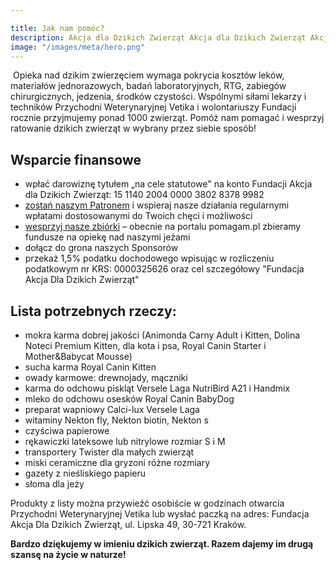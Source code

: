 ```yaml
---

title: Jak nam pomóc?
description: Akcja dla Dzikich Zwierząt Akcja dla Dzikich Zwierząt Akcja dla Dzikich Zwierząt 
image: "/images/meta/hero.png"
---
```

​
Opieka nad dzikim zwierzęciem wymaga pokrycia kosztów leków, materiałów jednorazowych, badań laboratoryjnych, RTG, zabiegów chirurgicznych, jedzenia, środków czystości. Wspólnymi siłami lekarzy i techników Przychodni Weterynaryjnej Vetika i wolontariuszy Fundacji rocznie przyjmujemy ponad 1000 zwierząt.
Pomóż nam pomagać i wesprzyj ratowanie dzikich zwierząt w wybrany przez siebie sposób!

## Wsparcie finansowe

- wpłać darowiznę tytułem „na cele statutowe" na konto Fundacji Akcja dla Dzikich Zwierząt:
15 1140 2004 0000 3802 8378 9982
- [zostań naszym Patronem](https://patronite.pl/AkcjaDlaDzikichZwierzat) i wspieraj nasze działania regularnymi wpłatami dostosowanymi do Twoich chęci i możliwości 
- [wesprzyj nasze zbiórki](https://pomagam.pl/akcjadlajezy) – obecnie na portalu pomagam.pl zbieramy fundusze na opiekę nad naszymi jeżami 
- dołącz do grona naszych Sponsorów
- przekaż 1,5% podatku dochodowego wpisując w rozliczeniu podatkowym nr KRS: 0000325626 oraz cel szczegółowy "Fundacja Akcja Dla Dzikich Zwierząt"

## Lista potrzebnych rzeczy:

- mokra karma dobrej jakości (Animonda Carny Adult i Kitten, Dolina Noteci Premium Kitten, dla kota i psa, Royal Canin Starter i Mother&Babycat Mousse)
- sucha karma Royal Canin Kitten
- owady karmowe: drewnojady, mączniki
- karma do odchowu piskląt Versele Laga NutriBird A21 i Handmix
- mleko do odchowu osesków Royal Canin BabyDog
- preparat wapniowy Calci-lux Versele Laga
- witaminy Nekton fly, Nekton biotin, Nekton s
- czyściwa papierowe
- rękawiczki lateksowe lub nitrylowe rozmiar S i M
- transportery Twister dla małych zwierząt
- miski ceramiczne dla gryzoni różne rozmiary
- gazety z nieśliskiego papieru
- słoma dla jeży

Produkty z listy można przywieźć osobiście w godzinach otwarcia Przychodni Weterynaryjnej Vetika lub wysłać paczką na adres:
Fundacja Akcja Dla Dzikich Zwierząt, ul. Lipska 49, 30-721 Kraków.

**Bardzo dziękujemy w imieniu dzikich zwierząt. Razem dajemy im drugą szansę na życie w naturze!**